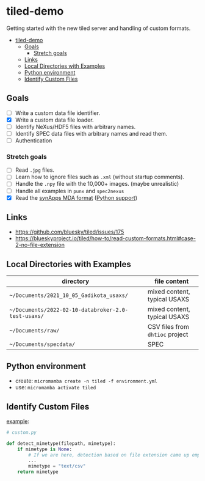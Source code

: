 # tiled-demo

<!-- 2022-08-29 -->

Getting started with the new tiled server and handling of custom formats.

- [tiled-demo](#tiled-demo)
  - [Goals](#goals)
    - [Stretch goals](#stretch-goals)
  - [Links](#links)
  - [Local Directories with Examples](#local-directories-with-examples)
  - [Python environment](#python-environment)
  - [Identify Custom Files](#identify-custom-files)

## Goals

- [ ] Write a custom data file identifier.
- [x] Write a custom data file loader.
- [ ] Identify NeXus/HDF5 files with arbitrary names.
- [ ] Identify SPEC data files with arbitrary names and read them.
- [ ] Authentication

### Stretch goals

- [ ] Read `.jpg` files.
- [ ] Learn how to ignore files such as `.xml` (without startup comments).
- [ ] Handle the `.npy` file with the 10,000+ images. (maybe unrealistic)
- [ ] Handle all examples in `punx` and `spec2nexus`
- [x] Read the [synApps MDA format](https://github.com/epics-modules/sscan/blob/master/documentation/saveData_fileFormat.txt) ([Python support](https://github.com/EPICS-synApps/utils/blob/master/mdaPythonUtils/INSTALL.md))

## Links

- https://github.com/bluesky/tiled/issues/175
- https://blueskyproject.io/tiled/how-to/read-custom-formats.html#case-2-no-file-extension

## Local Directories with Examples

directory | file content
--- | ---
`~/Documents/2021_10_05_Gadikota_usaxs/` | mixed content, typical USAXS
`~/Documents/2022-02-10-databroker-2.0-test-usaxs/` | mixed content, typical USAXS
`~/Documents/raw/` | CSV files from `dhtioc` project
`~/Documents/specdata/` | SPEC

## Python environment

- create: `micromamba create -n tiled -f environment.yml`
- use: `micromamba activate tiled`

## Identify Custom Files

[example](https://blueskyproject.io/tiled/how-to/read-custom-formats.html#write-a-custom-function-for-detecting-the-mime-type):

```py
# custom.py

def detect_mimetype(filepath, mimetype):
    if mimetype is None:
        # If we are here, detection based on file extension came up empty.
        ...
        mimetype = "text/csv"
    return mimetype
```
